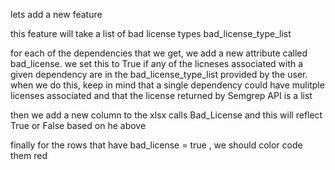 lets add a new feature 

this feature will take a list of bad license types bad_license_type_list

for each of the dependencies that we get, we add a new attribute called bad_license. 
we set this to True if any of the licneses associated with a given dependency are in the  bad_license_type_list provided by the user. 
when we do this, keep in mind that a single dependency could have mulitple licenses associated and that the license returned by Semgrep API is a list

then we add a new column to the xlsx calls Bad_License and this will reflect True or False based on he above

finally for the rows that have bad_license = true , we should color code them red

